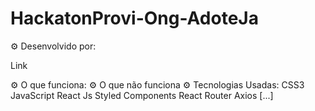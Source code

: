 # HackatonProvi-Ong-AdoteJa

⚙️ Desenvolvido por:

Link

⚙️ O que funciona:
⚙️ O que não funciona
⚙️ Tecnologias Usadas:
CSS3
JavaScript
React Js
Styled Components
React Router
Axios
[...]
